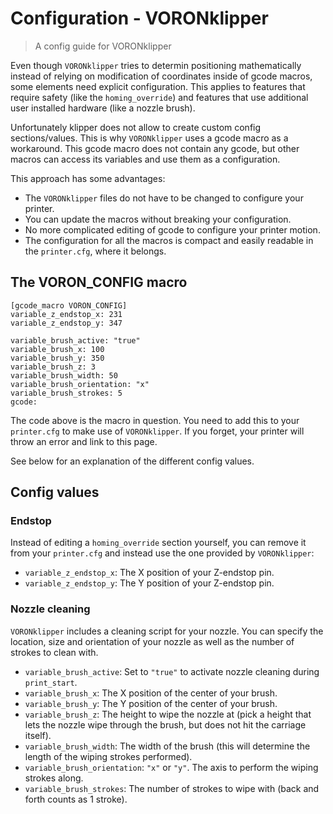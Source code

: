 # Configuration - VORONklipper
> A config guide for VORONklipper

Even though `VORONklipper` tries to determin positioning mathematically instead 
of relying on modification of coordinates inside of gcode macros, some elements 
need explicit configuration. This applies to features that require safety (like 
the `homing_override`) and features that use additional user installed hardware 
(like a nozzle brush).

Unfortunately klipper does not allow to create custom config sections/values. 
This is why `VORONklipper` uses a gcode macro as a workaround. This gcode macro 
does not contain any gcode, but other macros can access its variables and use 
them as a configuration.

This approach has some advantages:
- The `VORONklipper` files do not have to be changed to configure your printer.
- You can update the macros without breaking your configuration.
- No more complicated editing of gcode to configure your printer motion.
- The configuration for all the macros is compact and easily readable in the 
  `printer.cfg`, where it belongs.
  
## The VORON_CONFIG macro

```
[gcode_macro VORON_CONFIG]
variable_z_endstop_x: 231
variable_z_endstop_y: 347

variable_brush_active: "true"
variable_brush_x: 100
variable_brush_y: 350
variable_brush_z: 3
variable_brush_width: 50
variable_brush_orientation: "x"
variable_brush_strokes: 5
gcode:
```

The code above is the macro in question. You need to add this to your 
`printer.cfg` to make use of `VORONklipper`. If you forget, 
your printer will throw an error and link to this page.

See below for an explanation of the different config values.

## Config values

### Endstop
Instead of editing a `homing_override` section yourself, you can remove it from 
your `printer.cfg` and instead use the one provided by `VORONklipper`:
- `variable_z_endstop_x`: The X position of your Z-endstop pin.
- `variable_z_endstop_y`: The Y position of your Z-endstop pin.

### Nozzle cleaning
`VORONklipper` includes a cleaning script for your nozzle. You can specify 
the location, size and orientation of your nozzle as well as the number of 
strokes to clean with.

- `variable_brush_active`: Set to `"true"` to activate nozzle cleaning during 
`print_start`.
- `variable_brush_x`: The X position of the center of your brush.
- `variable_brush_y`: The Y position of the center of your brush.
- `variable_brush_z`: The height to wipe the nozzle at (pick a height that lets 
   the nozzle wipe through the brush, but does not hit the carriage itself).
- `variable_brush_width`: The width of the brush (this will determine the length 
   of the wiping strokes performed).
- `variable_brush_orientation`: `"x"` or `"y"`. The axis to perform the wiping 
  strokes along.
- `variable_brush_strokes`: The number of strokes to wipe with (back and forth 
  counts as 1 stroke).